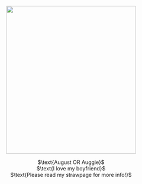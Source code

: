 <p align="center">
  <img width="350" height="400" src="https://static.wikia.nocookie.net/coldfront/images/d/d8/Actor1_6.png/revision/latest?cb=20240301155954">
<p>
<p align="center">
$\text{August OR Auggie}$ <br> $\text{I love my boyfriend}$ <br> $\text{Please read my strawpage for more info!}$
